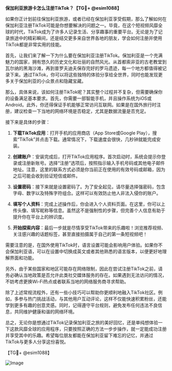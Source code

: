 **保加利亚旅游卡怎么注册TikTok？【TG💪+ @esim1088】**

如果你正计划前往保加利亚旅游，或者已经在保加利亚享受假期，那么了解如何在保加利亚注册TikTok可能是你想要解决的问题之一。毕竟，在这个短视频风靡全球的时代，TikTok成为了许多人记录生活、分享趣事的重要平台。无论是为了记录旅途中的精彩瞬间，还是结交更多来自世界各地的朋友，学会如何注册并使用TikTok都是非常实用的技能。

首先，让我们来了解一下为什么要在保加利亚注册TikTok。保加利亚是一个充满魅力的国家，拥有悠久的历史文化和壮丽的自然风光。从首都索非亚的古老教堂到瓦尔纳的黑海沙滩，再到普罗夫迪夫保存完好的罗马遗迹，每一个地方都值得被记录下来。通过TikTok，你可以将这些独特的体验分享给全世界，同时也能发现更多关于保加利亚的小众景点和隐藏宝藏。

那么，具体来说，该如何注册TikTok呢？其实整个过程并不复杂，但需要确保你的设备满足基本要求。首先，你需要一部智能手机，并且操作系统为iOS或Android。此外，你还得保证手机能够正常访问互联网。如果是在国外旅行时注册，建议检查一下当地的网络环境是否稳定，尤其是数据流量是否充足。

接下来是具体的步骤：

1. **下载TikTok应用**：打开手机的应用商店（App Store或Google Play），搜索“TikTok”并点击下载。通常情况下，下载速度会很快，几秒钟就能完成安装。

2. **创建账户**：安装完成后，打开TikTok应用程序。首次启动时，系统会提示你登录或注册新账号。选择“注册”选项后，按照指示输入手机号码或其他电子邮件地址。注意，这里的联系方式必须是你当前正在使用的有效号码或邮箱，因为之后可能会收到验证短信或邮件。

3. **设置密码**：接下来就是设置密码了。为了安全起见，请尽量选择强密码，包含字母、数字以及特殊字符组合。这样可以有效防止他人非法入侵你的账户。

4. **填写个人资料**：完成上述操作后，你会进入个人资料页面。在这里，你可以上传头像、填写昵称等信息。虽然这不是强制性的步骤，但完善个人信息有助于提升你在平台上的辨识度。

5. **开始探索内容**：最后一步就是尽情享受TikTok带来的乐趣啦！浏览推荐视频、关注感兴趣的话题标签，甚至直接拍摄属于自己的第一条短视频吧！

需要注意的是，在国外使用TikTok时，语言设置可能会影响用户体验。如果你不会保加利亚语，可以在设置中切换成英文或者其他熟悉的语言版本，以便更好地理解界面和功能。

另外，由于某些国家和地区可能存在网络限制，因此在尝试注册TikTok之前，请务必确认当地政策是否允许此类社交媒体服务的存在。如果遇到无法访问的情况，不妨考虑更换Wi-Fi热点或者联系当地的网络服务商寻求帮助。

除了上述常规流程外，还有一些小技巧可以帮助你更顺利地融入TikTok社区。例如，多参与热门挑战活动，与其他用户互动评论，这样不仅能快速积累粉丝，还能学到更多有趣的创意灵感。同时，记得遵守平台规则，避免发布任何违法不良信息，共同维护健康和谐的网络环境。

总之，无论你是想通过TikTok记录保加利亚之旅的美好回忆，还是单纯想体验一下这款风靡全球的应用程序，只要按照正确的方法一步步操作，就一定能成功注册并享受其中的乐趣。希望每位朋友都能在保加利亚留下难忘的记忆，并通过TikTok与更多人分享这份喜悦。

【TG💪+ @esim1088】

![Image](https://i.postimg.cc/4NQfJmqS/Snipaste-2025-05-13-00-14-12.png)